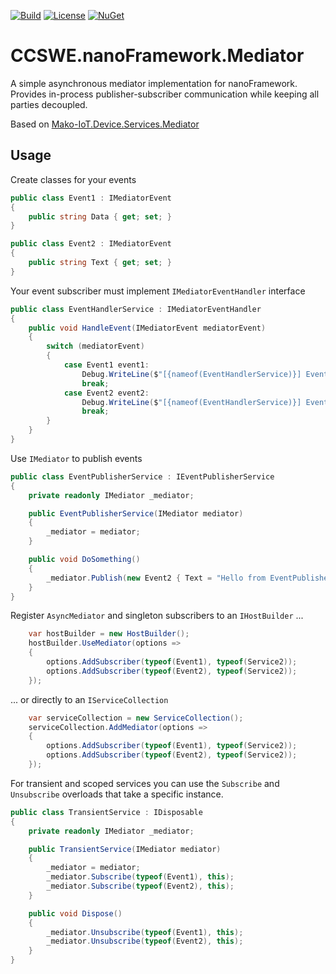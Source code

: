 [![Build](https://github.com/CCSWE-nanoFramework/CCSWE.nanoFramework/actions/workflows/build-solution.yml/badge.svg)](https://github.com/CCSWE-nanoFramework/CCSWE.nanoFramework/actions/workflows/build-solution.yml) [![License](https://img.shields.io/badge/License-MIT-blue.svg)](LICENSE) [![NuGet](https://img.shields.io/nuget/dt/CCSWE.nanoFramework.Mediator.svg?label=NuGet&style=flat&logo=nuget)](https://www.nuget.org/packages/CCSWE.nanoFramework.Mediator/) 

# CCSWE.nanoFramework.Mediator

A simple asynchronous mediator implementation for nanoFramework. Provides in-process publisher-subscriber communication while keeping all parties decoupled.

Based on [Mako-IoT.Device.Services.Mediator](https://github.com/CShark-Hub/Mako-IoT.Device.Services.Mediator)

## Usage

Create classes for your events
```c#
public class Event1 : IMediatorEvent
{
    public string Data { get; set; }
}

public class Event2 : IMediatorEvent
{
    public string Text { get; set; }
}
```
Your event subscriber must implement `IMediatorEventHandler` interface
```c#
public class EventHandlerService : IMediatorEventHandler
{
    public void HandleEvent(IMediatorEvent mediatorEvent)
    {
        switch (mediatorEvent)
        {
            case Event1 event1:
                Debug.WriteLine($"[{nameof(EventHandlerService)}] Event1 received. The data is: {event1.Data}");
                break;
            case Event2 event2:
                Debug.WriteLine($"[{nameof(EventHandlerService)}] Event2 received The text is: {event2.Text}");
                break;
        }
    }
}
```
Use `IMediator` to publish events
```c#
public class EventPublisherService : IEventPublisherService
{
    private readonly IMediator _mediator;

    public EventPublisherService(IMediator mediator)
    {
        _mediator = mediator;
    }

    public void DoSomething()
    {
        _mediator.Publish(new Event2 { Text = "Hello from EventPublisherService" });
    }
}
```
Register `AsyncMediator` and singleton subscribers to an `IHostBuilder` ...
```c#
    var hostBuilder = new HostBuilder();
    hostBuilder.UseMediator(options =>
    {
        options.AddSubscriber(typeof(Event1), typeof(Service2));
        options.AddSubscriber(typeof(Event2), typeof(Service2));
    });
```
... or directly to an `IServiceCollection`
```c#
    var serviceCollection = new ServiceCollection();
    serviceCollection.AddMediator(options =>
    {
        options.AddSubscriber(typeof(Event1), typeof(Service2));
        options.AddSubscriber(typeof(Event2), typeof(Service2));
    });
```

For transient and scoped services you can use the `Subscribe` and `Unsubscribe` overloads that take a specific instance.
```c#
public class TransientService : IDisposable
{
    private readonly IMediator _mediator;

    public TransientService(IMediator mediator)
    {
        _mediator = mediator;
        _mediator.Subscribe(typeof(Event1), this);
        _mediator.Subscribe(typeof(Event2), this);
    }

    public void Dispose()
    {
        _mediator.Unsubscribe(typeof(Event1), this);
        _mediator.Unsubscribe(typeof(Event2), this);
    }
}
```